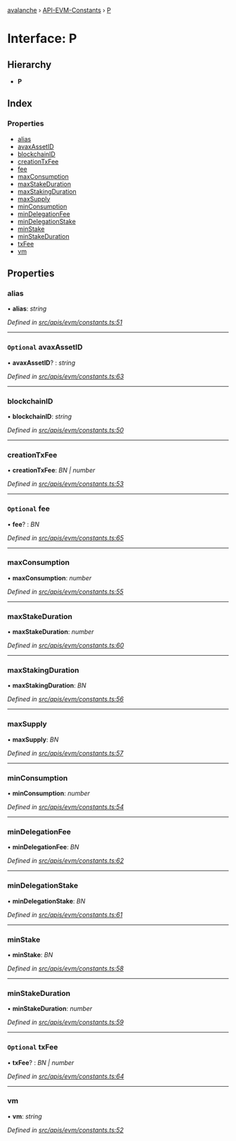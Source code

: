 [avalanche](../README.md) › [API-EVM-Constants](../modules/api_evm_constants.md) › [P](api_evm_constants.p.md)

# Interface: P

## Hierarchy

* **P**

## Index

### Properties

* [alias](api_evm_constants.p.md#alias)
* [avaxAssetID](api_evm_constants.p.md#optional-avaxassetid)
* [blockchainID](api_evm_constants.p.md#blockchainid)
* [creationTxFee](api_evm_constants.p.md#creationtxfee)
* [fee](api_evm_constants.p.md#optional-fee)
* [maxConsumption](api_evm_constants.p.md#maxconsumption)
* [maxStakeDuration](api_evm_constants.p.md#maxstakeduration)
* [maxStakingDuration](api_evm_constants.p.md#maxstakingduration)
* [maxSupply](api_evm_constants.p.md#maxsupply)
* [minConsumption](api_evm_constants.p.md#minconsumption)
* [minDelegationFee](api_evm_constants.p.md#mindelegationfee)
* [minDelegationStake](api_evm_constants.p.md#mindelegationstake)
* [minStake](api_evm_constants.p.md#minstake)
* [minStakeDuration](api_evm_constants.p.md#minstakeduration)
* [txFee](api_evm_constants.p.md#optional-txfee)
* [vm](api_evm_constants.p.md#vm)

## Properties

###  alias

• **alias**: *string*

*Defined in [src/apis/evm/constants.ts:51](https://github.com/ava-labs/avalanchejs/blob/82de5d8/src/apis/evm/constants.ts#L51)*

___

### `Optional` avaxAssetID

• **avaxAssetID**? : *string*

*Defined in [src/apis/evm/constants.ts:63](https://github.com/ava-labs/avalanchejs/blob/82de5d8/src/apis/evm/constants.ts#L63)*

___

###  blockchainID

• **blockchainID**: *string*

*Defined in [src/apis/evm/constants.ts:50](https://github.com/ava-labs/avalanchejs/blob/82de5d8/src/apis/evm/constants.ts#L50)*

___

###  creationTxFee

• **creationTxFee**: *BN | number*

*Defined in [src/apis/evm/constants.ts:53](https://github.com/ava-labs/avalanchejs/blob/82de5d8/src/apis/evm/constants.ts#L53)*

___

### `Optional` fee

• **fee**? : *BN*

*Defined in [src/apis/evm/constants.ts:65](https://github.com/ava-labs/avalanchejs/blob/82de5d8/src/apis/evm/constants.ts#L65)*

___

###  maxConsumption

• **maxConsumption**: *number*

*Defined in [src/apis/evm/constants.ts:55](https://github.com/ava-labs/avalanchejs/blob/82de5d8/src/apis/evm/constants.ts#L55)*

___

###  maxStakeDuration

• **maxStakeDuration**: *number*

*Defined in [src/apis/evm/constants.ts:60](https://github.com/ava-labs/avalanchejs/blob/82de5d8/src/apis/evm/constants.ts#L60)*

___

###  maxStakingDuration

• **maxStakingDuration**: *BN*

*Defined in [src/apis/evm/constants.ts:56](https://github.com/ava-labs/avalanchejs/blob/82de5d8/src/apis/evm/constants.ts#L56)*

___

###  maxSupply

• **maxSupply**: *BN*

*Defined in [src/apis/evm/constants.ts:57](https://github.com/ava-labs/avalanchejs/blob/82de5d8/src/apis/evm/constants.ts#L57)*

___

###  minConsumption

• **minConsumption**: *number*

*Defined in [src/apis/evm/constants.ts:54](https://github.com/ava-labs/avalanchejs/blob/82de5d8/src/apis/evm/constants.ts#L54)*

___

###  minDelegationFee

• **minDelegationFee**: *BN*

*Defined in [src/apis/evm/constants.ts:62](https://github.com/ava-labs/avalanchejs/blob/82de5d8/src/apis/evm/constants.ts#L62)*

___

###  minDelegationStake

• **minDelegationStake**: *BN*

*Defined in [src/apis/evm/constants.ts:61](https://github.com/ava-labs/avalanchejs/blob/82de5d8/src/apis/evm/constants.ts#L61)*

___

###  minStake

• **minStake**: *BN*

*Defined in [src/apis/evm/constants.ts:58](https://github.com/ava-labs/avalanchejs/blob/82de5d8/src/apis/evm/constants.ts#L58)*

___

###  minStakeDuration

• **minStakeDuration**: *number*

*Defined in [src/apis/evm/constants.ts:59](https://github.com/ava-labs/avalanchejs/blob/82de5d8/src/apis/evm/constants.ts#L59)*

___

### `Optional` txFee

• **txFee**? : *BN | number*

*Defined in [src/apis/evm/constants.ts:64](https://github.com/ava-labs/avalanchejs/blob/82de5d8/src/apis/evm/constants.ts#L64)*

___

###  vm

• **vm**: *string*

*Defined in [src/apis/evm/constants.ts:52](https://github.com/ava-labs/avalanchejs/blob/82de5d8/src/apis/evm/constants.ts#L52)*
